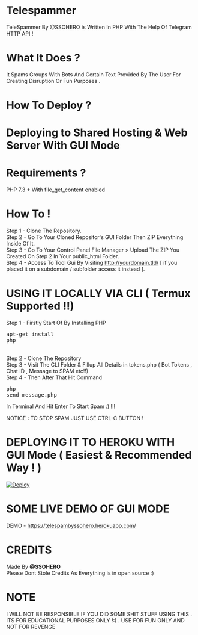 # Telespammer
TeleSpammer By @SSOHERO is Written In PHP With The Help Of Telegram HTTP API ! 
# What It Does ?
It Spams Groups With Bots And Certain Text Provided By The User For Creating Disruption Or Fun Purposes .
# How To Deploy ?

# Deploying to Shared Hosting & Web Server With GUI Mode
# Requirements ?
PHP 7.3 + With file_get_content enabled <br>
# How To !
Step 1 - Clone The Repository.<br>
Step 2 - Go To Your Cloned Repositor's GUI Folder Then ZIP Everything Inside Of It.<br>
Step 3 - Go To Your Control Panel File Manager > Upload The ZIP You Created On Step 2 In Your public_html Folder.<br>
Step 4 - Access To Tool Gui By Visiting http://yourdomain.tld/ [ if you placed it on a subdomain / subfolder access it instead ].

# USING IT LOCALLY VIA CLI ( Termux Supported !!)

Step 1 - Firstly Start Of By Installing PHP <pre>apt-get install php</pre><br>
Step 2 - Clone The Repository<br>
Step 3 - Visit The CLI Folder & Fillup All Details in tokens.php ( Bot Tokens , Chat ID , Message to SPAM etc!!)<br>
Step 4 - Then After That Hit Command <pre>php send_message.php</pre> In Terminal And Hit Enter To Start Spam :) !!!<br>

NOTICE : TO STOP SPAM JUST USE CTRL-C BUTTON !

# DEPLOYING IT TO HEROKU WITH GUI Mode ( Easiest & Recommended Way ! )

[![Deploy](https://www.herokucdn.com/deploy/button.svg)](https://heroku.com/deploy?template=https://github.com/officialssohero/telespammer/tree/master)

# SOME LIVE DEMO OF GUI MODE

DEMO - https://telespambyssohero.herokuapp.com/

# CREDITS 

Made By <b>@SSOHERO</b> <br>
Please Dont Stole Credits As Everything is in open source :) <br>

# NOTE

I WILL NOT BE RESPONSIBLE IF YOU DID SOME SHIT STUFF USING THIS . ITS FOR EDUCATIONAL PURPOSES ONLY !:) . USE FOR FUN ONLY AND NOT FOR REVENGE